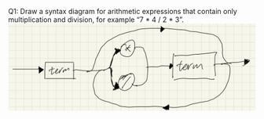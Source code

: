Q1: Draw a syntax diagram for arithmetic expressions that contain only multiplication and division, for example “7 * 4 / 2 * 3”. 
![railroad diagram for multiplication and division](./images/IMG_1096.JPG)
